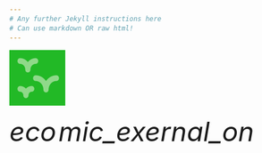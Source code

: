 ```yaml
---
# Any further Jekyll instructions here
# Can use markdown OR raw html!
---
```


<div align="left">

  <img src="./assets/img/wildrate.png" height="100" />

  <i class="material-icons" style="font-size:48px;">eco</i>
  <i class="material-icons" style="font-size:48px;">mic_exernal_on</i>

</div>

<!-- <a class="twitter-timeline" href="https://twitter.com/wildrate">Tweets by the wildrate project</a> <script async src="https://platform.twitter.com/widgets.js" charset="utf-8"></script> -->
